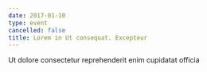 ```yaml
---
date: 2017-01-10
type: event
cancelled: false
title: Lorem in Ut consequat. Excepteur
---
```

Ut dolore consectetur reprehenderit enim cupidatat officia